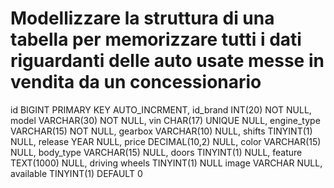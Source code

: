 # Modellizzare la struttura di una tabella per memorizzare tutti i dati riguardanti delle auto usate messe in vendita da un concessionario

id BIGINT PRIMARY KEY AUTO_INCRMENT,
id_brand INT(20) NOT NULL,
model VARCHAR(30) NOT NULL,
vin CHAR(17) UNIQUE NULL,
engine_type VARCHAR(15) NOT NULL,
gearbox VARCHAR(10) NULL,
shifts TINYINT(1) NULL,
release YEAR NULL,
price DECIMAL(10,2) NULL,
color VARCHAR(15) NULL,
body_type VARCHAR(15) NULL,
doors TINYINT(1) NULL,
feature TEXT(1000) NULL,
driving wheels TINYINT(1) NULL
image VARCHAR NULL,
available TINYINT(1) DEFAULT 0